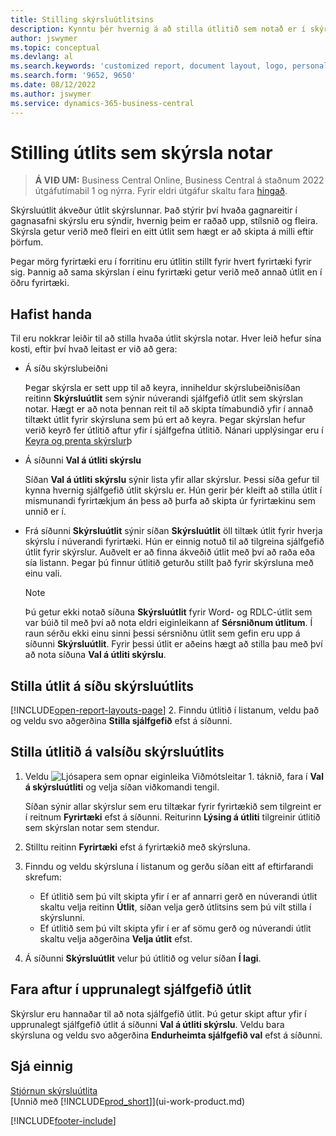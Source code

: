```yaml
---
title: Stilling skýrsluútlitsins
description: Kynntu þér hvernig á að stilla útlitið sem notað er í skýrslu við forskoðun og prentun.
author: jswymer
ms.topic: conceptual
ms.devlang: al
ms.search.keywords: 'customized report, document layout, logo, personalize'
ms.search.form: '9652, 9650'
ms.date: 08/12/2022
ms.author: jswymer
ms.service: dynamics-365-business-central
---
```

# <a name="setting-the-layout-used-by-a-report"></a>Stilling útlits sem skýrsla notar

> **Á VIÐ UM:** Business Central Online, Business Central á staðnum 2022 útgáfutímabil 1 og nýrra. Fyrir eldri útgáfur skaltu fara [hingað](ui-how-change-layout-currently-used-report.md).

Skýrsluútlit ákveður útlit skýrslunnar. Það stýrir því hvaða gagnareitir í gagnasafni skýrslu eru sýndir, hvernig þeim er raðað upp, stílsnið og fleira. Skýrsla getur verið með fleiri en eitt útlit sem hægt er að skipta á milli eftir þörfum.

Þegar mörg fyrirtæki eru í forritinu eru útlitin stillt fyrir hvert fyrirtæki fyrir sig. Þannig að sama skýrslan í einu fyrirtæki getur verið með annað útlit en í öðru fyrirtæki.

## <a name="get-started"></a>Hafist handa

Til eru nokkrar leiðir til að stilla hvaða útlit skýrsla notar. Hver leið hefur sína kosti, eftir því hvað leitast er við að gera: 

- Á síðu skýrslubeiðni

  Þegar skýrsla er sett upp til að keyra, inniheldur skýrslubeiðnisíðan reitinn **Skýrsluútlit** sem sýnir núverandi sjálfgefið útlit sem skýrslan notar. Hægt er að nota þennan reit til að skipta tímabundið yfir í annað tiltækt útlit fyrir skýrsluna sem þú ert að keyra. Þegar skýrslan hefur verið keyrð fer útlitið aftur yfir í sjálfgefna útlitið. Nánari upplýsingar eru í [Keyra og prenta skýrslur](ui-work-report.md#switching-the-report-layout)þ

- Á síðunni **Val á útliti skýrslu**

  Síðan **Val á útliti skýrslu** sýnir lista yfir allar skýrslur. Þessi síða gefur til kynna hvernig sjálfgefið útlit skýrslu er. Hún gerir þér kleift að stilla útlit í mismunandi fyrirtækjum án þess að þurfa að skipta úr fyrirtækinu sem unnið er í.

- Frá síðunni **Skýrsluútlit** sýnir síðan **Skýrsluútlit** öll tiltæk útlit fyrir hverja skýrslu í núverandi fyrirtæki. Hún er einnig notuð til að tilgreina sjálfgefið útlit fyrir skýrslur. Auðvelt er að finna ákveðið útlit með því að raða eða sía listann. Þegar þú finnur útlitið geturðu stillt það fyrir skýrsluna með einu vali.

  > [!NOTE]
  > Þú getur ekki notað síðuna **Skýrsluútlit** fyrir Word- og RDLC-útlit sem var búið til með því að nota eldri eiginleikann af **Sérsniðnum útlitum**. Í raun sérðu ekki einu sinni þessi sérsniðnu útlit sem gefin eru upp á síðunni **Skýrsluútlit**. Fyrir þessi útlit er aðeins hægt að stilla þau með því að nota síðuna **Val á útliti skýrslu**.

## <a name="set-the-layout-from-the-report-layouts-page"></a>Stilla útlit á síðu skýrsluútlits

[!INCLUDE[open-report-layouts-page](includes/open-report-layouts-page.md)]
2. Finndu útlitið í listanum, veldu það og veldu svo aðgerðina **Stilla sjálfgefið** efst á síðunni.

## <a name="set-the-layout-from-report-layout-selection-page"></a>Stilla útlitið á valsíðu skýrsluútlits

1. Veldu ![Ljósapera sem opnar eiginleika Viðmótsleitar 1.](media/ui-search/search_small.png "Segðu mér hvað þú vilt gera") táknið, fara í **Val á skýrsluútliti** og velja síðan viðkomandi tengil.
  
   Síðan sýnir allar skýrslur sem eru tiltækar fyrir fyrirtækið sem tilgreint er í reitnum **Fyrirtæki** efst á síðunni. Reiturinn **Lýsing á útliti** tilgreinir útlitið sem skýrslan notar sem stendur.
2. Stilltu reitinn **Fyrirtæki** efst á fyrirtækið með skýrsluna.
3. Finndu og veldu skýrsluna í listanum og gerðu síðan eitt af eftirfarandi skrefum:

   - Ef útlitið sem þú vilt skipta yfir í er af annarri gerð en núverandi útlit skaltu velja reitinn **Útlit**, síðan velja gerð útlitsins sem þú vilt stilla í skýrslunni. 
   - Ef útlitið sem þú vilt skipta yfir í er af sömu gerð og núverandi útlit skaltu velja aðgerðina **Velja útlit** efst.

4. Á síðunni **Skýrsluútlit** velur þú útlitið og velur síðan **Í lagi**.

## <a name="revert-to-the-original-default-layout"></a>Fara aftur í upprunalegt sjálfgefið útlit

Skýrslur eru hannaðar til að nota sjálfgefið útlit. Þú getur skipt aftur yfir í upprunalegt sjálfgefið útlit á síðunni **Val á útliti skýrslu**. Veldu bara skýrsluna og veldu svo aðgerðina **Endurheimta sjálfgefið val** efst á síðunni.

## <a name="see-also"></a>Sjá einnig

[Stjórnun skýrsluútlita](ui-manage-report-layouts.md)  
[Unnið með [!INCLUDE[prod_short](includes/prod_short.md)]](ui-work-product.md)

[!INCLUDE[footer-include](includes/footer-banner.md)]
